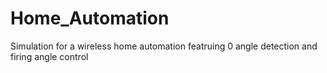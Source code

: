 # Home_Automation
 Simulation for a wireless home automation featruing 0 angle detection and firing angle control
